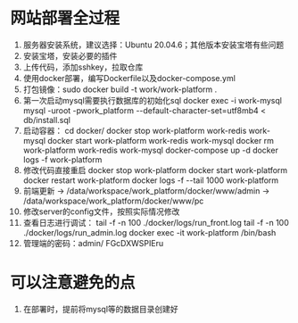 # 网站部署全过程
1. 服务器安装系统，建议选择：Ubuntu 20.04.6；其他版本安装宝塔有些问题
2. 安装宝塔，安装必要的插件
3. 上传代码，添加sshkey，拉取仓库
4. 使用docker部署，编写Dockerfile以及docker-compose.yml
5. 打包镜像：sudo docker build -t work/work-platform .
6. 第一次启动mysql需要执行数据库的初始化sql
docker exec -i work-mysql mysql -uroot -pwork_platform --default-character-set=utf8mb4 < db/install.sql
7. 启动容器：
cd docker/
docker stop work-platform work-redis work-mysql 
docker start work-platform work-redis work-mysql 
docker rm work-platform work-redis work-mysql 
docker-compose up -d
docker logs -f work-platform
8. 修改代码直接重启
docker stop work-platform
docker start work-platform
docker restart work-platform
docker logs -f --tail 1000 work-platform
9. 前端更新
-> /data/workspace/work_platform/docker/www/admin
-> /data/workspace/work_platform/docker/www/pc
10. 修改server的config文件，按照实际情况修改
11. 查看日志进行调试：
tail -f -n 100 ./docker/logs/run_front.log
tail -f -n 100 ./docker/logs/run_admin.log
docker exec -it work-platform  /bin/bash
12. 管理端的密码：admin/ FGcDXWSPIEru





# 可以注意避免的点
1. 在部署时，提前将mysql等的数据目录创建好
